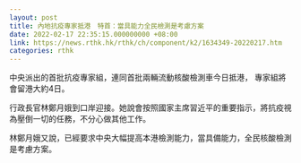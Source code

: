 ```yaml
---
layout: post
title: 內地抗疫專家抵港　特首：當具能力全民檢測是考慮方案
date: 2022-02-17 22:35:15.000000000 +08:00
link: https://news.rthk.hk/rthk/ch/component/k2/1634349-20220217.htm
categories: rthk
---
```


中央派出的首批抗疫專家組，連同首批兩輛流動核酸檢測車今日抵港， 專家組將會留港大約4日。

行政長官林鄭月娥到口岸迎接。她說會按照國家主席習近平的重要指示，將抗疫視為壓倒一切的任務，不分心做其他工作。

林鄭月娥又說，已經要求中央大幅提高本港檢測能力，當具備能力，全民核酸檢測是考慮方案。
